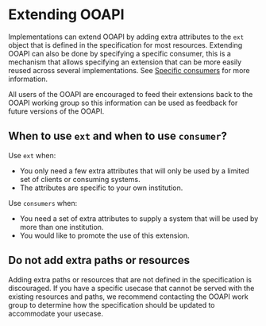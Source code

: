 # Extending OOAPI
 
Implementations can extend OOAPI by adding extra attributes to the `ext` object that is defined in the specification for most resources. Extending OOAPI can also be done by specifying a specific consumer, this is a mechanism that allows specifying an extension that can be more easily reused across several implementations. See [Specific consumers](consumers.md) for more information.

All users of the OOAPI are encouraged to feed their extensions back to the OOAPI working group so this information can be used as feedback for future versions of the OOAPI.

## When to use `ext` and when to use `consumer`?

Use `ext` when:
- You only need a few extra attributes that will only be used by a limited set of clients or consuming systems.
- The attributes are specific to your own institution.

Use `consumers` when:
- You need a set of extra attributes to supply a system that will be used by more than one institution.
- You would like to promote the use of this extension.

## Do not add extra paths or resources
Adding extra paths or resources that are not defined in the specification is discouraged. If you have a specific usecase that cannot be served with the existing resources and paths, we recommend contacting the OOAPI work group to determine how the specification should be updated to accommodate your usecase.
